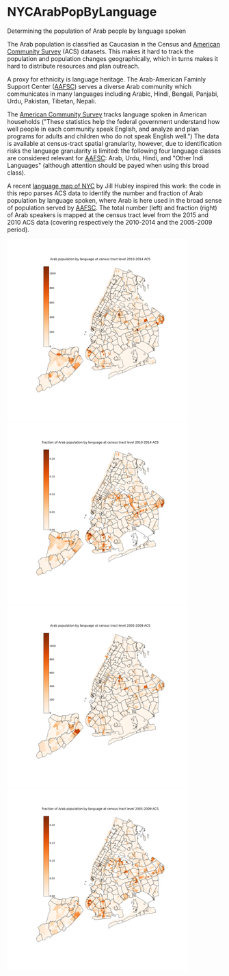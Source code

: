 # NYCArabPopByLanguage
Determining the population of Arab people by language spoken

The Arab population is classified as Caucasian in the Census and [American Community Survey](https://www.census.gov/programs-surveys/acs/) (ACS) datasets. This makes it hard to track the population and population changes geographically, which in turns makes it hard to distribute resources and plan outreach.

A proxy for ethnicity is language heritage. The Arab-American Faminly Support Center ([AAFSC](http://www.aafscny.org/)) serves a diverse Arab community which communicates in many languages including Arabic, Hindi, Bengali, Panjabi, Urdu, Pakistan, Tibetan, Nepali. 

The [American Community Survey](https://www.census.gov/programs-surveys/acs/) tracks language spoken in American households ("These statistics help the federal
government understand how well people in each community speak English, and analyze and plan programs
for adults and children who do not speak English well.") The data is available at census-tract spatial granularity, however, due to identification risks the language granularity is limited: the following four language classes are considered relevant for [AAFSC](http://www.aafscny.org/): Arab, Urdu, Hindi, and "Other Indi Languages" (although attention should be payed when using this broad class).

A recent [language map of NYC](http://www.jillhubley.com/project/nyclanguages/) by Jill Hubley  inspired this work: the code in this repo parses ACS data to identify the number and fraction of Arab population by language spoken, where Arab is here used in the broad sense of population served by [AAFSC](http://www.aafscny.org/). The total number (left)  and fraction (right) of Arab speakers is mapped at the census tract level from the 2015 and 2010 ACS data (covering respectively the 2010-2014 and the 2005-2009 period).

<img src="ArabCountByLanguage15.png" width="425"/> <img src="ArabByLanguage15.png" width="425"/> 
<img src="ArabCountByLanguage10.png" width="425"/> <img src="ArabByLanguage10.png" width="425"/> 
